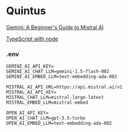 # Quintus

[Gemini: A Beginner's Guide to Mistral AI](https://gemini.google.com/app/e5d3349870d2583f?utm_source=google&utm_medium=cpc&utm_campaign=2024enUS_gemfeb&gad_source=1&gclid=Cj0KCQjwkdO0BhDxARIsANkNcrekTdeI56JEHDOq7ayG_AzddLmxvF3nx0uF6gAoOi-CMxFEKXfw-bsaAq6SEALw_wcB)

[TypeScript with node](https://www.youtube.com/watch?v=qy8PxD3alWw)

### .env
```
GEMINI_AI_API_KEY=
GEMINI_AI_CHAT_LLM=gemini-1.5-flash-002
GEMINI_AI_EMBED_LLM=text-embedding-ada-002

MISTRAL_AI_API_URL=https://api.mistral.ai/v1
MISTRAL_AI_API_KEY=
MISTRAL_CHAT_LLM=mistral-large-latest
MISTRAL_EMBED_LLM=mistral-embed

OPEN_AI_API_KEY=
OPEN_AI_CHAT_LLM=gpt-3.5-turbo
OPEN_AI_EMBED_LLM=text-embedding-ada-002
```

